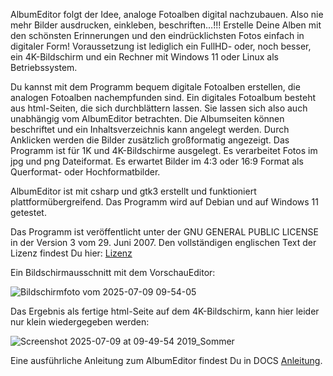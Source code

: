 AlbumEditor folgt der Idee, analoge Fotoalben digital nachzubauen. Also nie mehr Bilder ausdrucken, einkleben, beschriften…!!! 
Erstelle Deine Alben mit den schönsten Erinnerungen und den eindrücklichsten Fotos einfach in digitaler Form!
Voraussetzung ist lediglich ein FullHD- oder, noch besser, ein 4K-Bildschirm und ein Rechner mit Windows 11 oder Linux als Betriebssystem.

Du kannst mit dem Programm bequem digitale Fotoalben erstellen, die analogen Fotoalben nachempfunden sind. Ein digitales Fotoalbum besteht aus html-Seiten, die sich durchblättern lassen. Sie lassen sich also auch unabhängig vom AlbumEditor betrachten. Die Albumseiten können beschriftet und ein Inhaltsverzeichnis kann angelegt werden. Durch Anklicken werden die Bilder zusätzlich großformatig angezeigt. Das Programm ist für 1K und 4K-Bildschirme ausgelegt. Es verarbeitet Fotos im jpg und png Dateiformat. Es erwartet Bilder im 4:3 oder 16:9 Format als Querformat- oder Hochformatbilder.

AlbumEditor ist mit csharp und gtk3 erstellt und funktioniert plattformübergreifend. Das Programm wird auf Debian und auf Windows 11 getestet.

Das Programm ist veröffentlicht unter der GNU GENERAL PUBLIC LICENSE in der Version 3 vom 29. Juni 2007.
Den vollständigen englischen Text der Lizenz findest Du hier: [Lizenz](./License.md) 


Ein Bildschirmausschnitt mit dem VorschauEditor:

![Bildschirmfoto vom 2025-07-09 09-54-05](https://github.com/user-attachments/assets/f223855e-ac3f-4c5d-b06e-27816480a9f4)

Das Ergebnis als fertige html-Seite auf dem 4K-Bildschirm, kann hier leider nur klein wiedergegeben werden:

![Screenshot 2025-07-09 at 09-49-54 2019_Sommer](https://github.com/user-attachments/assets/9c8fb22e-beda-4e7d-9c87-cc03c02b3003)

Eine ausführliche Anleitung zum AlbumEditor findest Du in DOCS [Anleitung](./DOCS/AlbumEditor.md).


